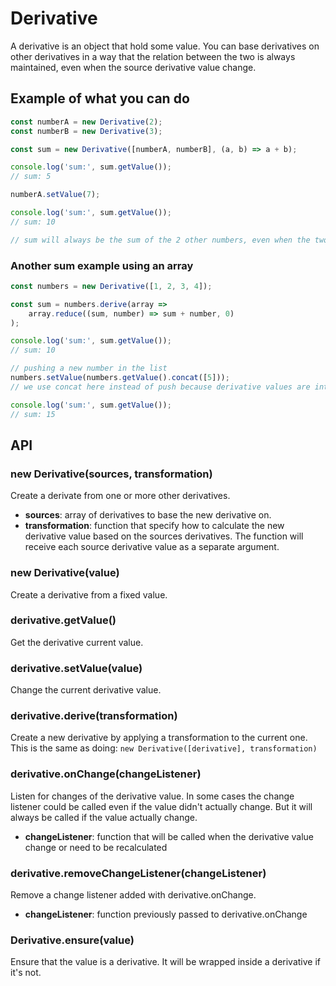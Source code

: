 # Derivative
A derivative is an object that hold some value. You can base derivatives on other derivatives in a way that the relation between the two is always maintained, even when the source derivative value change.

## Example of what you can do
```js
const numberA = new Derivative(2);
const numberB = new Derivative(3);

const sum = new Derivative([numberA, numberB], (a, b) => a + b);

console.log('sum:', sum.getValue());
// sum: 5

numberA.setValue(7);

console.log('sum:', sum.getValue());
// sum: 10

// sum will always be the sum of the 2 other numbers, even when the two numbers change.
```

### Another sum example using an array
```js
const numbers = new Derivative([1, 2, 3, 4]);

const sum = numbers.derive(array =>
    array.reduce((sum, number) => sum + number, 0)
);

console.log('sum:', sum.getValue());
// sum: 10

// pushing a new number in the list
numbers.setValue(numbers.getValue().concat([5]));
// we use concat here instead of push because derivative values are intended to be immutable

console.log('sum:', sum.getValue());
// sum: 15
```

## API

### new Derivative(sources, transformation)
Create a derivate from one or more other derivatives.
 - **sources**: array of derivatives to base the new derivative on.
 - **transformation**: function that specify how to calculate the new derivative value based on the sources derivatives. The function will receive each source derivative value as a separate argument.

### new Derivative(value)
Create a derivative from a fixed value.

### derivative.getValue()
Get the derivative current value.

### derivative.setValue(value)
Change the current derivative value.

### derivative.derive(transformation)
Create a new derivative by applying a transformation to the current one.
This is the same as doing: `new Derivative([derivative], transformation)`

### derivative.onChange(changeListener)
Listen for changes of the derivative value. In some cases the change listener could be called even if the value didn't actually change. But it will always be called if the value actually change.
 - **changeListener**: function that will be called when the derivative value change or need to be recalculated

### derivative.removeChangeListener(changeListener)
Remove a change listener added with derivative.onChange.
 - **changeListener**: function previously passed to derivative.onChange

### Derivative.ensure(value)
Ensure that the value is a derivative. It will be wrapped inside a derivative if it's not.
